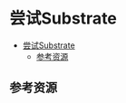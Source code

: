 # 尝试Substrate

<!--ts-->
* [尝试Substrate](#尝试substrate)
   * [参考资源](#参考资源)

<!-- Created by https://github.com/ekalinin/github-markdown-toc -->
<!-- Added by: runner, at: Wed Jul 20 06:42:17 UTC 2022 -->

<!--te-->





## 参考资源



